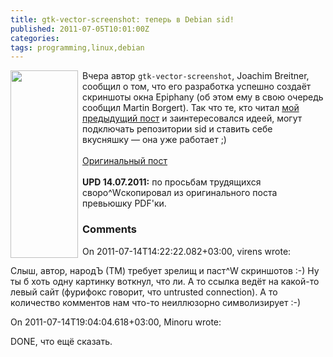 ```yaml
---
title: gtk-vector-screenshot: теперь в Debian sid!
published: 2011-07-05T10:01:00Z
categories: 
tags: programming,linux,debian
---
```


<a href="http://www.joachim-breitner.de/various/pdf_screenshot_epiphany.pdf"><img style="margin-right: 0.5em; float:left; width: 108px; height: 300px;" src="http://3.bp.blogspot.com/-zLJ1ityhhqA/Th8R4ObpEkI/AAAAAAAAAgw/Nv2Ih3CKHrQ/s400/pdf_screenshot_epiphany_thumbnail.png" border="0" /></a>Вчера автор <code>gtk-vector-screenshot</code>, Joachim Breitner, сообщил о том, что его разработка успешно создаёт скриншоты окна Epiphany (об этом ему в свою очередь сообщил Martin Borgert). Так что те, кто читал <a href="http://debiania.blogspot.com/2011/06/pdf-gtk-3.html">мой предыдущий пост</a> и заинтересовался идеей, могут подключать репозитории sid и ставить себе вкусняшку — она уже работает ;)<br /><br /><a href="https://www.joachim-breitner.de/blog/archives/508-gtk-vector-screenshot-works-with-epiphany.html">Оригинальный пост</a><br /><br /><b>UPD 14.07.2011:</b> по просьбам трудящихся своро^Wскопировал из оригинального поста превьюшку PDF'ки.

<h3 id='hakyll-convert-comments-title'>Comments</h3>
<div class='hakyll-convert-comment'>
<p class='hakyll-convert-comment-date'>On 2011-07-14T14:22:22.082+03:00, virens wrote:</p>
<p class='hakyll-convert-comment-body'>
Слыш, автор, народЪ (ТМ) требует зрелищ и паст^W скриншотов :-) Ну ты б хоть одну картинку воткнул, что ли. А то ссылка ведёт на какой-то левый сайт (фурифокс говорит, что untrusted connection). А то количество комментов нам что-то неиллюзорно символизирует :-)
</p>
</div>

<div class='hakyll-convert-comment'>
<p class='hakyll-convert-comment-date'>On 2011-07-14T19:04:04.618+03:00, Minoru wrote:</p>
<p class='hakyll-convert-comment-body'>
DONE, что ещё сказать.
</p>
</div>



